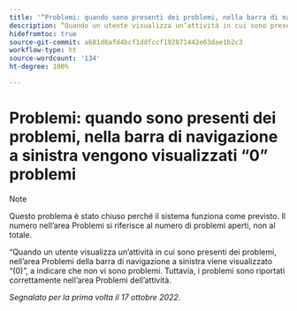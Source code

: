 ```yaml
---
title: '“Problemi: quando sono presenti dei problemi, nella barra di navigazione a sinistra vengono visualizzati (0) problemi”'
description: “Quando un utente visualizza un’attività in cui sono presenti dei problemi, nell’area Problemi della barra di navigazione a sinistra viene visualizzato (0), a indicare che non vi sono problemi. Tuttavia, i problemi sono riportati correttamente nell’area Problemi dell’attività.”
hidefromtoc: true
source-git-commit: a681d8afd4bcf1ddfccf192871442e63dae1b2c3
workflow-type: ht
source-wordcount: '134'
ht-degree: 100%

---
```



# Problemi: quando sono presenti dei problemi, nella barra di navigazione a sinistra vengono visualizzati “0” problemi

>[!NOTE]
>
>Questo problema è stato chiuso perché il sistema funziona come previsto. Il numero nell’area Problemi si riferisce al numero di problemi aperti, non al totale.

“Quando un utente visualizza un’attività in cui sono presenti dei problemi, nell’area Problemi della barra di navigazione a sinistra viene visualizzato “(0)”, a indicare che non vi sono problemi. Tuttavia, i problemi sono riportati correttamente nell’area Problemi dell’attività.

_Segnalato per la prima volta il 17 ottobre 2022._

